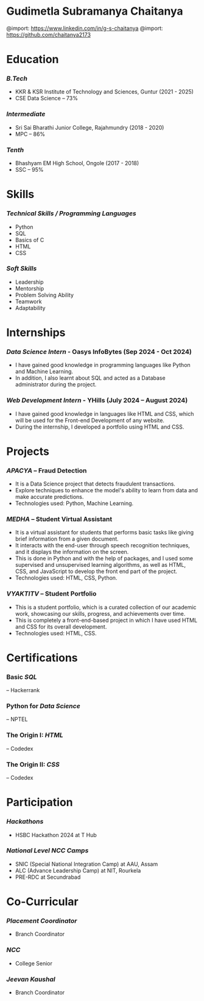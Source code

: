 # **Gudimetla Subramanya Chaitanya**
@import: https://www.linkedin.com/in/g-s-chaitanya
@import: https://github.com/chaitanya2173
# **Education**
### *B.Tech*
- KKR & KSR Institute of Technology and Sciences, Guntur (2021 - 2025)
- CSE Data Science – 73%

### *Intermediate*
- Sri Sai Bharathi Junior College, Rajahmundry (2018 - 2020)
- MPC – 86%

### *Tenth*
- Bhashyam EM High School, Ongole (2017 - 2018)
- SSC – 95%

# **Skills**
### *Technical Skills / Programming Languages*
- Python
- SQL
- Basics of C
- HTML
- CSS

### *Soft Skills*
- Leadership
- Mentorship
- Problem Solving Ability
- Teamwork
- Adaptability

# **Internships**
### *Data Science Intern* - Oasys InfoBytes (Sep 2024 - Oct 2024)
- I have gained good knowledge in programming languages like Python and Machine Learning. 
- In addition, I also learnt about SQL and acted as a Database administrator during the project.

### *Web Development Intern* - YHills (July 2024 – August 2024)
- I have gained good knowledge in languages like HTML and CSS, which will be used for the Front-end Development of any website.
- During the internship, I developed a portfolio using HTML and CSS.

# **Projects**
### *APACYA* – Fraud Detection
- It is a Data Science project that detects fraudulent transactions.
- Explore techniques to enhance the model's ability to learn from data and make accurate predictions.
- Technologies used: Python, Machine Learning.

### *MEDHA* – Student Virtual Assistant
- It is a virtual assistant for students that performs basic tasks like giving brief information from a given document.
- It interacts with the end-user through speech recognition techniques, and it displays the information on the screen.
- This is done in Python and with the help of packages, and I used some supervised and unsupervised learning algorithms, as well as HTML, CSS, and JavaScript to develop the front end part of the project.
- Technologies used: HTML, CSS, Python.

### *VYAKTITV* – Student Portfolio
- This is a student portfolio, which is a curated collection of our academic work, showcasing our skills, progress, and achievements over time.
- This is completely a front-end-based project in which I have used HTML and CSS for its overall development.
- Technologies used: HTML, CSS.

# **Certifications**
### Basic *SQL*
– Hackerrank
### Python for *Data Science*
– NPTEL
### The Origin I: *HTML*
– Codedex
### The Origin II: *CSS*
– Codedex

# **Participation**
### *Hackathons*
- HSBC Hackathon 2024 at T Hub

### *National Level NCC Camps*
- SNIC (Special National Integration Camp) at AAU, Assam
- ALC (Advance Leadership Camp) at NIT, Rourkela
- PRE-RDC at Secundrabad

# **Co-Curricular**
### *Placement Coordinator*
- Branch Coordinator

### *NCC*
- College Senior

### *Jeevan Kaushal*
- Branch Coordinator
